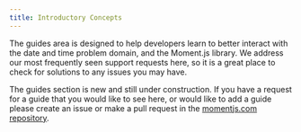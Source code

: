```yaml
---
title: Introductory Concepts
---
```


The guides area is designed to help developers learn to better interact with the date and time problem domain, and the Moment.js library.
We address our most frequently seen support requests here, so it is a great place to check for solutions to any issues you may have.

The guides section is new and still under construction. If you have a request for a guide that you would like to see here, or would like to add a guide
please create an issue or make a pull request in the <a href="https://github.com/moment/momentjs.com" target="_blank">momentjs.com repository</a>.
